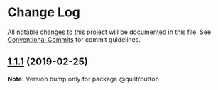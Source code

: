 # Change Log

All notable changes to this project will be documented in this file.
See [Conventional Commits](https://conventionalcommits.org) for commit guidelines.

## [1.1.1](https://github.com/JaswinderLayal/Quiltv2/compare/@quilt/button@1.1.0...@quilt/button@1.1.1) (2019-02-25)

**Note:** Version bump only for package @quilt/button
